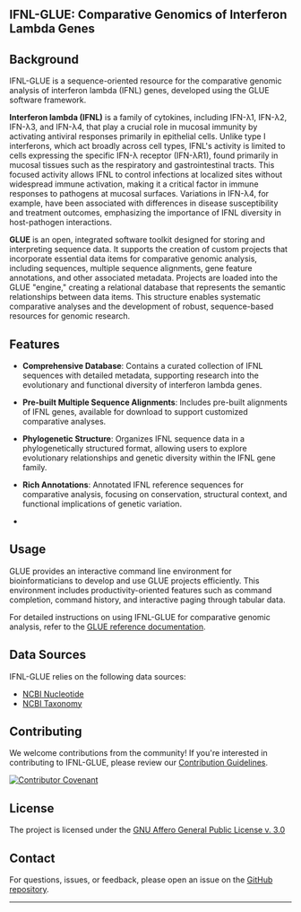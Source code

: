 IFNL-GLUE: Comparative Genomics of Interferon Lambda Genes
----------------------------------------------------------

Background
----------

IFNL-GLUE is a sequence-oriented resource for the comparative genomic analysis of interferon lambda (IFNL) genes, developed using the GLUE software framework.

**Interferon lambda (IFNL)** is a family of cytokines, including IFN-λ1, IFN-λ2, IFN-λ3, and IFN-λ4, that play a crucial role in mucosal immunity by activating antiviral responses primarily in epithelial cells. Unlike type I interferons, which act broadly across cell types, IFNL's activity is limited to cells expressing the specific IFN-λ receptor (IFN-λR1), found primarily in mucosal tissues such as the respiratory and gastrointestinal tracts. This focused activity allows IFNL to control infections at localized sites without widespread immune activation, making it a critical factor in immune responses to pathogens at mucosal surfaces. Variations in IFN-λ4, for example, have been associated with differences in disease susceptibility and treatment outcomes, emphasizing the importance of IFNL diversity in host-pathogen interactions.

**GLUE** is an open, integrated software toolkit designed for storing and interpreting sequence data. It supports the creation of custom projects that incorporate essential data items for comparative genomic analysis, including sequences, multiple sequence alignments, gene feature annotations, and other associated metadata. Projects are loaded into the GLUE "engine," creating a relational database that represents the semantic relationships between data items. This structure enables systematic comparative analyses and the development of robust, sequence-based resources for genomic research.

Features
--------

-   **Comprehensive Database**: Contains a curated collection of IFNL sequences with detailed metadata, supporting research into the evolutionary and functional diversity of interferon lambda genes.

-   **Pre-built Multiple Sequence Alignments**: Includes pre-built alignments of IFNL genes, available for download to support customized comparative analyses.

-   **Phylogenetic Structure**: Organizes IFNL sequence data in a phylogenetically structured format, allowing users to explore evolutionary relationships and genetic diversity within the IFNL gene family.

-   **Rich Annotations**: Annotated IFNL reference sequences for comparative analysis, focusing on conservation, structural context, and functional implications of genetic variation.
-      

Usage
-----

GLUE provides an interactive command line environment for bioinformaticians to develop and use GLUE projects efficiently. This environment includes productivity-oriented features such as command completion, command history, and interactive paging through tabular data.

For detailed instructions on using IFNL-GLUE for comparative genomic analysis, refer to the [GLUE reference documentation](http://glue-tools.cvr.gla.ac.uk/).

Data Sources
------------

IFNL-GLUE relies on the following data sources:

-   [NCBI Nucleotide](https://www.ncbi.nlm.nih.gov/nuccore)
-   [NCBI Taxonomy](https://www.ncbi.nlm.nih.gov/taxonomy)

Contributing
------------

We welcome contributions from the community! If you're interested in contributing to IFNL-GLUE, please review our [Contribution Guidelines](./md/CONTRIBUTING.md).

[![Contributor Covenant](https://img.shields.io/badge/Contributor%20Covenant-2.1-4baaaa.svg)](./md/code_of_conduct.md)

License
-------

The project is licensed under the [GNU Affero General Public License v. 3.0](https://www.gnu.org/licenses/agpl-3.0.en.html)

Contact
-------

For questions, issues, or feedback, please open an issue on the [GitHub repository](https://github.com/giffordlabcvr/IFNL-GLUE/issues).

* * * * *
